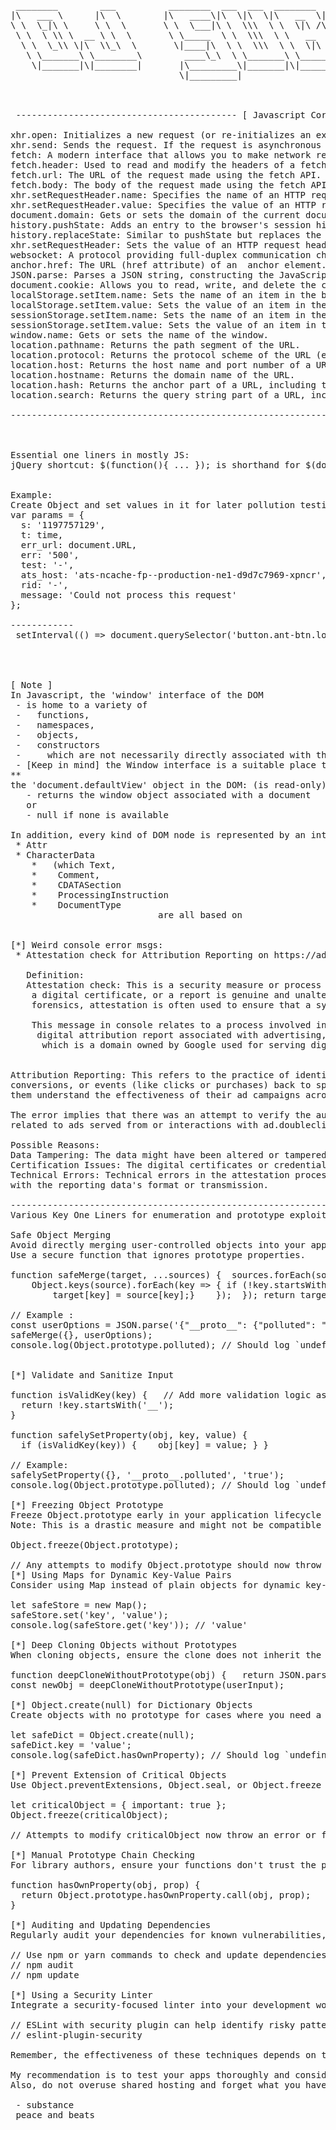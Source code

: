 <pre>

 ________        ___          ________  ___  ___  ________  ________  _________  ________  ________   ________  _______      
|\   ___ \      |\  \        |\   ____\|\  \|\  \|\   __  \|\   ____\|\___   ___\\   __  \|\   ___  \|\   ____\|\  ___ \     
\ \  \_|\ \     \ \  \       \ \  \___|\ \  \\\  \ \  \|\ /\ \  \___|\|___ \  \_\ \  \|\  \ \  \\ \  \ \  \___|\ \   __/|    
 \ \  \ \\ \  __ \ \  \       \ \_____  \ \  \\\  \ \   __  \ \_____  \   \ \  \ \ \   __  \ \  \\ \  \ \  \    \ \  \_|/__  
  \ \  \_\\ \|\  \\_\  \       \|____|\  \ \  \\\  \ \  \|\  \|____|\  \   \ \  \ \ \  \ \  \ \  \\ \  \ \  \____\ \  \_|\ \ 
   \ \_______\ \________\        ____\_\  \ \_______\ \_______\____\_\  \   \ \__\ \ \__\ \__\ \__\\ \__\ \_______\ \_______\
    \|_______|\|________|       |\_________\|_______|\|_______|\_________\   \|__|  \|__|\|__|\|__| \|__|\|_______|\|_______|
                                \|_________|                  \|_________|                                                   
                                                                                                                             
                                                                                                                             

 ------------------------------------------ [ Javascript Core Methods / Functions    ] --------------------------------------------------

xhr.open: Initializes a new request (or re-initializes an existing one) in an XMLHttpRequest object with a specified method and URL.
xhr.send: Sends the request. If the request is asynchronous (which is the default), this method returns as soon as the request is sent.
fetch: A modern interface that allows you to make network requests similar to XMLHttpRequest. It returns promises and is more powerful and flexible.
fetch.header: Used to read and modify the headers of a fetch request.
fetch.url: The URL of the request made using the fetch API.
fetch.body: The body of the request made using the fetch API, used to specify the data to be sent to the server.
xhr.setRequestHeader.name: Specifies the name of an HTTP request header to be set before sending a request with XMLHttpRequest.
xhr.setRequestHeader.value: Specifies the value of an HTTP request header to be set with setRequestHeader.
document.domain: Gets or sets the domain of the current document, used for same-origin policy.
history.pushState: Adds an entry to the browser's session history stack, allowing you to change the URL without reloading the page.
history.replaceState: Similar to pushState but replaces the current entry in the session history stack.
xhr.setRequestHeader: Sets the value of an HTTP request header when using XMLHttpRequest.
websocket: A protocol providing full-duplex communication channels over a single TCP connection, used for real-time data transfer between a client and a server.
anchor.href: The URL (href attribute) of an <a> anchor element.
JSON.parse: Parses a JSON string, constructing the JavaScript value or object described by the string.
document.cookie: Allows you to read, write, and delete the cookies associated with the document.
localStorage.setItem.name: Sets the name of an item in the browser's local storage.
localStorage.setItem.value: Sets the value of an item in the browser's local storage.
sessionStorage.setItem.name: Sets the name of an item in the browser's session storage.
sessionStorage.setItem.value: Sets the value of an item in the browser's session storage.
window.name: Gets or sets the name of the window.
location.pathname: Returns the path segment of the URL.
location.protocol: Returns the protocol scheme of the URL (e.g., "http:" or "https:").
location.host: Returns the host name and port number of a URL.
location.hostname: Returns the domain name of the URL.
location.hash: Returns the anchor part of a URL, including the hash sign (#).
location.search: Returns the query string part of a URL, including the question mark (?).

--------------------------------------------------------------------------------------------------------------------------------------------------------

<!-- <img width="419" alt="image" src="https://github.com/djsubstance/Essential-JS-or-PHP-one-liners/assets/20057689/a944fd34-1e76-4001-8962-b97032901427"> -->

Essential one liners in mostly JS:
jQuery shortcut: $(function(){ ... }); is shorthand for $(document).ready(function(){ ... });

  
Example:
Create Object and set values in it for later pollution testing:
var params = {
  s: '1197757129',
  t: time,
  err_url: document.URL,
  err: '500',
  test: '-',
  ats_host: 'ats-ncache-fp--production-ne1-d9d7c7969-xpncr',
  rid: '-',
  message: 'Could not process this request'
};

------------
 setInterval(() => document.querySelector('button.ant-btn.load-more.ant-btn-primary')?.click(), 100);

 


[ Note ]
In Javascript, the 'window' interface of the DOM
 - is home to a variety of
 -   functions,
 -   namespaces,
 -   objects,
 -   constructors
 -     which are not necessarily directly associated with the concept of a user interface 'window'
 - [Keep in mind] the Window interface is a suitable place to include these items that need to be globally available.
**
the 'document.defaultView' object in the DOM: (is read-only)
   - returns the window object associated with a document
   or
   - null if none is available

In addition, every kind of DOM node is represented by an interface based on Node. 
 * Attr
 * CharacterData
    *   (which Text,
    *    Comment,
    *    CDATASection 
    *    ProcessingInstruction 
    *    DocumentType
                            are all based on


[*] Weird console error msgs:
 * Attestation check for Attribution Reporting on https://ad.doubleclick.net failed

   Definition:
   Attestation check: This is a security measure or process used to verify that a piece of data,
    a digital certificate, or a report is genuine and unaltered. In cybersecurity and digital
    forensics, attestation is often used to ensure that a system or a set of data has not been tampered with.

    This message in console relates to a process involved in verifying the integrity or authenticity of a 
     digital attribution report associated with advertising, specifically in the context of ad.doubleclick.net, 
      which is a domain owned by Google used for serving digital advertisements.


Attribution Reporting: This refers to the practice of identifying how users interact with advertising content and attributing actions, 
conversions, or events (like clicks or purchases) back to specific ads. Attribution reporting is crucial for advertisers as it helps
them understand the effectiveness of their ad campaigns across different platforms and media.

The error implies that there was an attempt to verify the authenticity or integrity of attribution reporting data
related to ads served from or interactions with ad.doubleclick.net, but this verification process did not succeed.  

Possible Reasons:
Data Tampering: The data might have been altered or tampered with, which could indicate a security issue or fraudulent activity
Certification Issues: The digital certificates or credentials used in the attestation process might be expired, invalid, or not configured.
Technical Errors: Technical errors in the attestation process, including issues with how the check was performed
with the reporting data's format or transmission.
 
--------------------------------------------------------------------------------------------------------------------------------
Various Key One Liners for enumeration and prototype exploitation:

Safe Object Merging
Avoid directly merging user-controlled objects into your application or system objects. 
Use a secure function that ignores prototype properties.

function safeMerge(target, ...sources) {  sources.forEach(source => {
    Object.keys(source).forEach(key => { if (!key.startsWith('__')) {
        target[key] = source[key];}    });  }); return target; }

// Example :
const userOptions = JSON.parse('{"__proto__": {"polluted": "true"}}');
safeMerge({}, userOptions);
console.log(Object.prototype.polluted); // Should log `undefined`


[*] Validate and Sanitize Input

function isValidKey(key) {   // Add more validation logic as needed
  return !key.startsWith('__');
}

function safelySetProperty(obj, key, value) {
  if (isValidKey(key)) {    obj[key] = value; } }

// Example:
safelySetProperty({}, '__proto__.polluted', 'true');
console.log(Object.prototype.polluted); // Should log `undefined`

[*] Freezing Object Prototype
Freeze Object.prototype early in your application lifecycle to prevent modifications.
Note: This is a drastic measure and might not be compatible with all libraries or frameworks.

Object.freeze(Object.prototype);

// Any attempts to modify Object.prototype should now throw an error
[*] Using Maps for Dynamic Key-Value Pairs
Consider using Map instead of plain objects for dynamic key-value stores to avoid prototype pollution risks.

let safeStore = new Map();
safeStore.set('key', 'value');
console.log(safeStore.get('key')); // 'value'

[*] Deep Cloning Objects without Prototypes
When cloning objects, ensure the clone does not inherit the prototype of the original. This prevents prototype pollution through cloned objects.

function deepCloneWithoutPrototype(obj) {   return JSON.parse(JSON.stringify(obj));  }
const newObj = deepCloneWithoutPrototype(userInput);

[*] Object.create(null) for Dictionary Objects
Create objects with no prototype for cases where you need a pure dictionary without inherited properties.

let safeDict = Object.create(null);
safeDict.key = 'value';
console.log(safeDict.hasOwnProperty); // Should log `undefined`

[*] Prevent Extension of Critical Objects
Use Object.preventExtensions, Object.seal, or Object.freeze to make critical objects immutable, depending on your needs.

let criticalObject = { important: true };
Object.freeze(criticalObject);

// Attempts to modify criticalObject now throw an error or fail silently in non-strict mode

[*] Manual Prototype Chain Checking
For library authors, ensure your functions don't trust the prototype chain implicitly.

function hasOwnProperty(obj, prop) {
  return Object.prototype.hasOwnProperty.call(obj, prop);
}

[*] Auditing and Updating Dependencies
Regularly audit your dependencies for known vulnerabilities, including prototype pollution, and update them as necessary.

// Use npm or yarn commands to check and update dependencies
// npm audit
// npm update

[*] Using a Security Linter
Integrate a security-focused linter into your development workflow to catch potential vulnerabilities early.

// ESLint with security plugin can help identify risky patterns
// eslint-plugin-security

Remember, the effectiveness of these techniques depends on the context in which they're applied.

My recommendation is to test your apps thoroughly and consider the impact of security measures on functionality and performance.
Also, do not overuse shared hosting and forget what you have exposed on Github or on your own domains

 - substance
 peace and beats
 
</pre>
